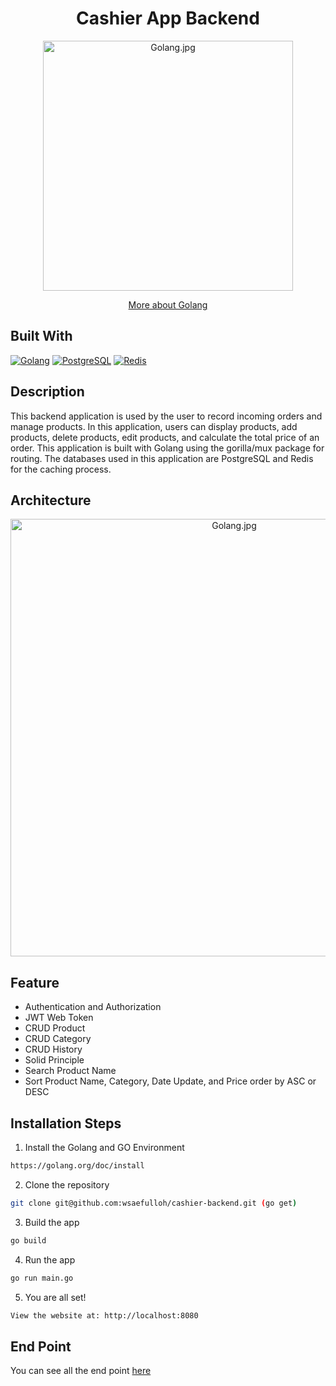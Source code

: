 <h1 align="center">Cashier App Backend</h1>
<p align="center"><img src="https://upload.wikimedia.org/wikipedia/commons/thumb/0/05/Go_Logo_Blue.svg/2560px-Go_Logo_Blue.svg.png" width="400px" alt="Golang.jpg" /></p>
<p align="center">
    <a href="https://golang.org/" target="blank">More about Golang</a>
</p>

## Built With

[![Golang](https://img.shields.io/badge/Golang-4.x-blue.svg?style=rounded-square)](https://golang.org/)
[![PostgreSQL](https://img.shields.io/badge/PostgreSQL-v.13.3-blue.svg?style=rounded-square)](https://www.postgresql.org/)
[![Redis](https://img.shields.io/badge/Redis-v.6.2-red.svg?style=rounded-square)](https://redis.io/)

## Description
This backend application is used by the user to record incoming orders and manage products. In this application, users can display products, add products, delete products, edit products, and calculate the total price of an order. This application is built with Golang using the gorilla/mux package for routing. The databases used in this application are PostgreSQL and Redis for the caching process.

## Architecture

<p align="center"><img src="https://res.cloudinary.com/dyli6i0pw/image/upload/v1639337628/Arsitektur_Backend_Golang2_muwlhk.png" width="700px" alt="Golang.jpg" /></p>

## Feature
- Authentication and Authorization
- JWT Web Token
- CRUD Product
- CRUD Category
- CRUD History
- Solid Principle
- Search Product Name
- Sort Product Name, Category, Date Update, and Price order by ASC or DESC

## Installation Steps

1. Install the Golang and GO Environment

```bash
https://golang.org/doc/install
```

2. Clone the repository

```bash
git clone git@github.com:wsaefulloh/cashier-backend.git (go get)
```

3. Build the app

```bash
go build
```

4. Run the app

```bash
go run main.go
```

5. You are all set!

```bash
View the website at: http://localhost:8080
```

## End Point

You can see all the end point [here](https://documenter.getpostman.com/view/16508598/UVC9i6As)
